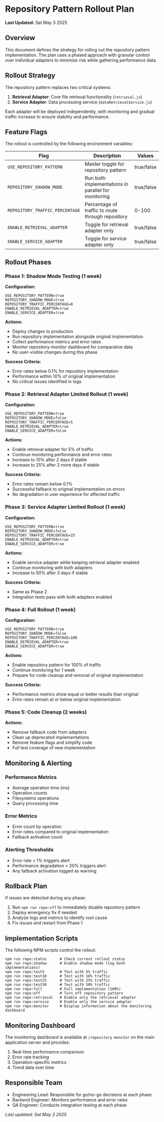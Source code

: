 # Repository Pattern Rollout Plan

**Last Updated:** Sat May 3 2025

## Overview

This document defines the strategy for rolling out the repository pattern implementation. The plan uses a phased approach with granular control over individual adapters to minimize risk while gathering performance data.

## Rollout Strategy

The repository pattern replaces two critical systems:

1. **Retrieval Adapter**: Core file retrieval functionality (`retrieval.js`)
2. **Service Adapter**: Data processing service (`dataRetrievalService.js`)

Each adapter will be deployed independently, with monitoring and gradual traffic increase to ensure stability and performance.

## Feature Flags

The rollout is controlled by the following environment variables:

| Flag                            | Description                                         | Values     |
| ------------------------------- | --------------------------------------------------- | ---------- |
| `USE_REPOSITORY_PATTERN`        | Master toggle for repository pattern                | true/false |
| `REPOSITORY_SHADOW_MODE`        | Run both implementations in parallel for monitoring | true/false |
| `REPOSITORY_TRAFFIC_PERCENTAGE` | Percentage of traffic to route through repository   | 0-100      |
| `ENABLE_RETRIEVAL_ADAPTER`      | Toggle for retrieval adapter only                   | true/false |
| `ENABLE_SERVICE_ADAPTER`        | Toggle for service adapter only                     | true/false |

## Rollout Phases

### Phase 1: Shadow Mode Testing (1 week)

**Configuration:**

```
USE_REPOSITORY_PATTERN=true
REPOSITORY_SHADOW_MODE=true
REPOSITORY_TRAFFIC_PERCENTAGE=0
ENABLE_RETRIEVAL_ADAPTER=true
ENABLE_SERVICE_ADAPTER=true
```

**Actions:**

- Deploy changes to production
- Run repository implementation alongside original implementation
- Collect performance metrics and error rates
- Monitor repository-monitor dashboard for comparative data
- No user-visible changes during this phase

**Success Criteria:**

- Error rates below 0.1% for repository implementation
- Performance within 10% of original implementation
- No critical issues identified in logs

### Phase 2: Retrieval Adapter Limited Rollout (1 week)

**Configuration:**

```
USE_REPOSITORY_PATTERN=true
REPOSITORY_SHADOW_MODE=false
REPOSITORY_TRAFFIC_PERCENTAGE=5
ENABLE_RETRIEVAL_ADAPTER=true
ENABLE_SERVICE_ADAPTER=false
```

**Actions:**

- Enable retrieval adapter for 5% of traffic
- Continue monitoring performance and error rates
- Increase to 10% after 2 days if stable
- Increase to 25% after 2 more days if stable

**Success Criteria:**

- Error rates remain below 0.1%
- Successful fallback to original implementation on errors
- No degradation in user experience for affected traffic

### Phase 3: Service Adapter Limited Rollout (1 week)

**Configuration:**

```
USE_REPOSITORY_PATTERN=true
REPOSITORY_SHADOW_MODE=false
REPOSITORY_TRAFFIC_PERCENTAGE=25
ENABLE_RETRIEVAL_ADAPTER=true
ENABLE_SERVICE_ADAPTER=true
```

**Actions:**

- Enable service adapter while keeping retrieval adapter enabled
- Continue monitoring with both adapters
- Increase to 50% after 3 days if stable

**Success Criteria:**

- Same as Phase 2
- Integration tests pass with both adapters enabled

### Phase 4: Full Rollout (1 week)

**Configuration:**

```
USE_REPOSITORY_PATTERN=true
REPOSITORY_SHADOW_MODE=false
REPOSITORY_TRAFFIC_PERCENTAGE=100
ENABLE_RETRIEVAL_ADAPTER=true
ENABLE_SERVICE_ADAPTER=true
```

**Actions:**

- Enable repository pattern for 100% of traffic
- Continue monitoring for 1 week
- Prepare for code cleanup and removal of original implementation

**Success Criteria:**

- Performance metrics show equal or better results than original
- Error rates remain at or below original implementation

### Phase 5: Code Cleanup (2 weeks)

**Actions:**

- Remove fallback code from adapters
- Clean up deprecated implementations
- Remove feature flags and simplify code
- Full test coverage of new implementation

## Monitoring & Alerting

### Performance Metrics

- Average operation time (ms)
- Operation counts
- Filesystems operations
- Query processing time

### Error Metrics

- Error count by operation
- Error rates compared to original implementation
- Fallback activation count

### Alerting Thresholds

- Error rate > 1% triggers alert
- Performance degradation > 20% triggers alert
- Any fallback activation logged as warning

## Rollback Plan

If issues are detected during any phase:

1. Run `npm run repo:off` to immediately disable repository pattern
2. Deploy emergency fix if needed
3. Analyze logs and metrics to identify root cause
4. Fix issues and restart from Phase 1

## Implementation Scripts

The following NPM scripts control the rollout:

```
npm run repo:status      # Check current rollout status
npm run repo:shadow      # Enable shadow mode (log both implementations)
npm run repo:test5       # Test with 5% traffic
npm run repo:test10      # Test with 10% traffic
npm run repo:test25      # Test with 25% traffic
npm run repo:test50      # Test with 50% traffic
npm run repo:full        # Full implementation (100%)
npm run repo:off         # Turn off repository pattern
npm run repo:retrieval   # Enable only the retrieval adapter
npm run repo:service     # Enable only the service adapter
npm run repo:monitor     # Display information about the monitoring dashboard
```

## Monitoring Dashboard

The monitoring dashboard is available at `/repository-monitor` on the main application server and provides:

1. Real-time performance comparison
2. Error rate tracking
3. Operation-specific metrics
4. Trend data over time

## Responsible Team

- Engineering Lead: Responsible for go/no-go decisions at each phase
- Backend Engineer: Monitors performance and error rates
- QA Engineer: Conducts integration testing at each phase

_Last updated: Sat May 3 2025_
